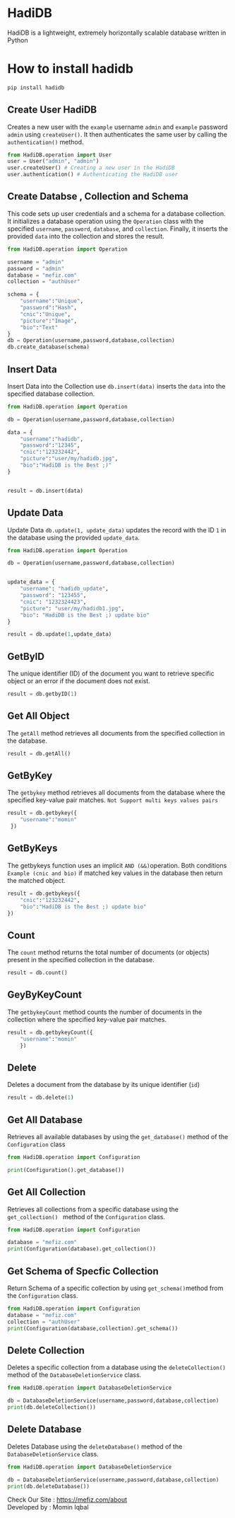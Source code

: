 # HadiDB
HadiDB is a lightweight, extremely horizontally scalable database written in Python

# How to install hadidb

```python
pip install hadidb
```

## Create User HadiDB
Creates a new user with the `example` username  `admin` and `example` password `admin` using `createUser()`. It then authenticates the same user by calling the `authentication()` method. 

```python
from HadiDB.operation import User
user = User("admin", "admin")
user.createUser() # Creating a new user in the HadiDB
user.authentication() # Authenticating the HadiDB user
```


## Create Databse , Collection and Schema
This code sets up user credentials and a schema for a database collection. It initializes a database operation using the `Operation` class with the specified `username`, `password`, `database`, and `collection`. Finally, it inserts the provided `data` into the collection and stores the result.

```python
from HadiDB.operation import Operation

username = "admin"
password = "admin"
database = "mefiz.com"
collection = "authUser"

schema = {
    "username":"Unique",
    "password":"Hash",
    "cnic":"Unique",
    "picture":"Image",
    "bio":"Text"
}
db = Operation(username,password,database,collection)
db.create_database(schema)
```
## Insert Data
Insert Data into the Collection use `db.insert(data)` inserts the `data` into the specified database collection.
```python
from HadiDB.operation import Operation

db = Operation(username,password,database,collection)

data = {
    "username":"hadidb",
    "password":"12345",
    "cnic":"123232442",
    "picture":"user/my/hadidb.jpg",
    "bio":"HadiDB is the Best ;)"
}


result = db.insert(data)
```
## Update Data
Update Data `db.update(1, update_data)` updates the record with the ID `1` in the database using the provided `update_data`.
```python
from HadiDB.operation import Operation

db = Operation(username,password,database,collection)


update_data = {     
    "username": "hadidb_update",
    "password": "123455",
    "cnic": "1232324423",
    "picture": "user/my/hadidb1.jpg",
    "bio": "HadiDB is the Best ;) update bio" 
}

result = db.update(1,update_data)
```

## GetByID
The unique identifier (ID) of the document you want to retrieve specific object or an error if the document does not exist.

```python
result = db.getbyID(1)
```

## Get All Object
The `getAll` method retrieves all documents from the specified collection in the database.
```python
result = db.getAll()
```

## GetByKey
The `getbykey` method retrieves all documents from the database where the specified key-value pair matches. `Not Support multi keys values pairs`
```python
result = db.getbykey({
    "username":"momin"
 })
```

## GetByKeys

The getbykeys function uses an implicit `AND (&&)`operation. Both conditions `Example (cnic and bio)` if matched key values in the database then return the matched object.

```python
result = db.getbykeys({
    "cnic":"123232442",
    "bio":"HadiDB is the Best ;) update bio"
})
```


## Count 
The `count` method returns the total number of documents (or objects) present in the specified collection in the database.

```python
result = db.count()
```


## GeyByKeyCount
The `getbykeyCount` method counts the number of documents in the collection where the specified key-value pair matches.
```python
result = db.getbykeyCount({
    "username":"momin"
    })
```




## Delete 
Deletes a document from the database by its unique identifier (`id`)

```python
result = db.delete(1)
```


## Get All Database 
Retrieves all available databases by using the `get_database()` method of the `Configuration` class
```python
from HadiDB.operation import Configuration

print(Configuration().get_database())
```
## Get All Collection
Retrieves all collections from a specific database using the `get_collection() ` method of the `Configuration` class.

```python
from HadiDB.operation import Configuration

database = "mefiz.com"
print(Configuration(database).get_collection())
```
## Get Schema of Specfic Collection
Return Schema of a specific collection by using ` get_schema() `method from the `Configuration` class.
```python
from HadiDB.operation import Configuration
database = "mefiz.com"
collection = "authUser"
print(Configuration(database,collection).get_schema())
```



## Delete Collection
Deletes a specific collection from a database using the `deleteCollection()` method of the `DatabaseDeletionService` class.
```python
from HadiDB.operation import DatabaseDeletionService

db = DatabaseDeletionService(username,password,database,collection)
print(db.deleteCollection())
```
## Delete Database 
Deletes Database using the `deleteDatabase()` method of the `DatabaseDeletionService` class.
```python
from HadiDB.operation import DatabaseDeletionService

db = DatabaseDeletionService(username,password,database,collection)
print(db.deleteDatabase())
```


Check Our Site : https://mefiz.com/about </br>
Developed by : Momin Iqbal
